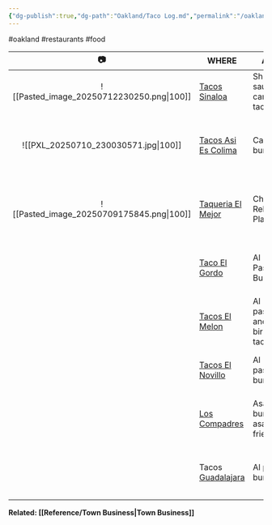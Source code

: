 ```yaml
---
{"dg-publish":true,"dg-path":"Oakland/Taco Log.md","permalink":"/oakland/taco-log/","title":"Taco Log","noteIcon":"1","updated":"2025-07-20T13:14:22.311-07:00"}
---
```


#oakland #restaurants #food 

|                    📷                     | WHERE                                                                                                                              | ATE                             | WHEN           | THOUGHTS                                                      |    💸     |
| :---------------------------------------: | ---------------------------------------------------------------------------------------------------------------------------------- | ------------------------------- | -------------- | ------------------------------------------------------------- | :-------: |
| ![[Pasted_image_20250712230250.png\|100]] | [Tacos Sinaloa](https://tacossinaloaoakland.com/)                                                                                  | Shrimp, saudero, carnitas tacos | [[Journal/2025/2025-07-12\|2025-07-12]] | The saudero is underrated.                                    | $11<br>💳 |
|   ![[PXL_20250710_230030571.jpg\|100]]    | [Tacos Asi Es Colima](https://www.yelp.com/biz/tacos-asi-es-colima-oakland-2)                                                      | Carnitas burrito                | [[Journal/2025/2025-07-10\|2025-07-10]] | Very good, lots of onion. Red sauce is fire roasted. Spicy!   |   $14💳   |
| ![[Pasted_image_20250709175845.png\|100]] | [Taqueria El Mejor](https://www.yelp.com/biz/taqueria-la-mejor-oakland)                                                            | Chile Relleno Plate             | [[Journal/2025/2025-07-09\|2025-07-09]] | Really good, large portions, cheap. Also serve baby burritos. | $15<br>💵 |
|                                           | [Taco El Gordo](https://www.yelp.com/biz/tacos-el-gordo-oakland-2)                                                                 | Al Pastor Burrito               | 2023-03-13     | Excellent, good crema, next time try saudero.                 |    💳     |
|                                           | [Tacos El Melon](https://www.yelp.com/biz/tacos-el-melon-oakland-2)                                                                | Al pastor and birria taco       | 2023-03-14     | Cheap, everything was really good.                            |    💳     |
|                                           | [Tacos El Novillo](https://www.yelp.com/biz/tacos-el-novillo-oakland-2)                                                            | Al pastor burrito               | 2023-03-17     | LARGE burrito. Next time do asada.                            |    💳     |
|                                           | [Los Compadres](https://www.yelp.com/biz/los-compadres-taco-truck-oakland-2)                                                       | Asada burrito, asada fries      | 2023-07-22     | Best asada in Fruitvale. Friendly guys, really cheap.         | $12<br>💳 |
|                                           | Tacos [Guadalajara](https://www.google.com/search?channel=frs&client=firefox-b-1-d&q=tacos+guadalajara#rlimm=10656403252407561765) | Al pasta burrito                | 2023-12-19     | Al pastor was good, red sauce was better than most.           |    💳     |

**Related: [[Reference/Town Business\|Town Business]]**